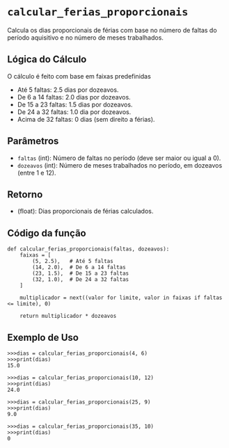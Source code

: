 # `calcular_ferias_proporcionais`

Calcula os dias proporcionais de férias com base no número de faltas do período aquisitivo e no número de meses trabalhados.

## Lógica do Cálculo

O cálculo é feito com base em faixas predefinidas

* Até 5 faltas: 2.5 dias por dozeavos.
* De 6 a 14 faltas: 2.0 dias por dozeavos.
* De 15 a 23 faltas: 1.5 dias por dozeavos.
* De 24 a 32 faltas: 1.0 dia por dozeavos.
* Acima de 32 faltas: 0 dias (sem direito a férias).

## Parâmetros
- `faltas` (int): Número de faltas no período (deve ser maior ou igual a 0).
- `dozeavos` (int): Número de meses trabalhados no período, em dozeavos (entre 1 e 12).

## Retorno
- (float): Dias proporcionais de férias calculados.

## Código da função

```{.py3 linenums="1"}
def calcular_ferias_proporcionais(faltas, dozeavos):
    faixas = [
        (5, 2.5),   # Até 5 faltas
        (14, 2.0),  # De 6 a 14 faltas
        (23, 1.5),  # De 15 a 23 faltas
        (32, 1.0),  # De 24 a 32 faltas
    ]

    multiplicador = next((valor for limite, valor in faixas if faltas <= limite), 0)

    return multiplicador * dozeavos
```

## Exemplo de Uso

```{.py3 linenums="1" hl_lines="3 7 11 15"}
>>>dias = calcular_ferias_proporcionais(4, 6)
>>>print(dias)
15.0

>>>dias = calcular_ferias_proporcionais(10, 12)
>>>print(dias)
24.0

>>>dias = calcular_ferias_proporcionais(25, 9)
>>>print(dias)
9.0

>>>dias = calcular_ferias_proporcionais(35, 10)
>>>print(dias)
0
```
